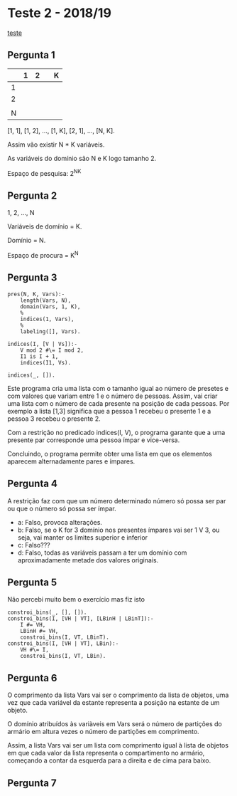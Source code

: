 # Teste 2 - 2018/19

[teste](https://drive.google.com/drive/folders/1MngkqQ8Iqumq8xZteWe61fOYSOQFKg4N)

## Pergunta 1

| |1|2| |K|
|-|-|-|-|-|
|1| | | | |
|2| | | | |
| | | | | |
|N| | | | |

[1, 1], [1, 2], ..., [1, K], [2, 1], ..., [N, K].

Assim vão existir N * K variáveis.

As variáveis do domínio são N e K logo tamanho 2.

Espaço de pesquisa: 2<sup>NK</sup>

## Pergunta 2

1, 2, ..., N

Variáveis de domínio = K.

Domínio = N.

Espaço de procura = K<sup>N</sup>

## Pergunta 3

```
pres(N, K, Vars):-
	length(Vars, N),
	domain(Vars, 1, K),
	%
	indices(1, Vars),
	%
	labeling([], Vars).

indices(I, [V | Vs]):-
	V mod 2 #\= I mod 2,
	I1 is I + 1,
	indices(I1, Vs).

indices(_, []).
```
Este programa cria uma lista com o tamanho igual ao número de presetes e com valores que variam entre 1 e o número de pessoas. Assim, vai criar uma lista com o número de cada presente na posição de cada pessoas. Por exemplo a lista [1,3] significa que a pessoa 1 recebeu o presente 1 e a pessoa 3 recebeu o presente 2.

Com a restrição no predicado indices(I, V), o programa garante que a uma presente par corresponde uma pessoa ímpar e vice-versa.

Concluindo, o programa permite obter uma lista em que os elementos aparecem alternadamente pares e ímpares.

## Pergunta 4

A restrição faz com que um número determinado número só possa ser par ou que o número só possa ser ímpar.
- a: Falso, provoca alterações.
- b: Falso, se o K for 3 domínio nos presentes ímpares vai ser 1 V 3, ou seja, vai manter os limites superior e inferior
- c: Falso???
- d: Falso, todas as variáveis passam a ter um domínio com aproximadamente metade dos valores originais.

## Pergunta 5

Não percebi muito bem o exercício mas fiz isto
```
constroi_bins(_, [], []).
constroi_bins(I, [VH | VT], [LBinH | LBinT]):-
	I #= VH,
	LBinH #= VH,
	constroi_bins(I, VT, LBinT).
constroi_bins(I, [VH | VT], LBin):-
	VH #\= I,
	constroi_bins(I, VT, LBin).
```

## Pergunta 6

O comprimento da lista Vars vai ser o comprimento da lista de objetos, uma vez que cada variável da estante representa a posição na estante de um objeto.

O domínio atribuídos às variàveis em Vars será o número de partições do armário em altura vezes o número de partições em comprimento.

Assim, a lista Vars vai ser um lista com comprimento igual à lista de objetos em que cada valor da lista representa o compartimento no armário, começando a contar da esquerda para a direita e de cima para baixo.

## Pergunta 7